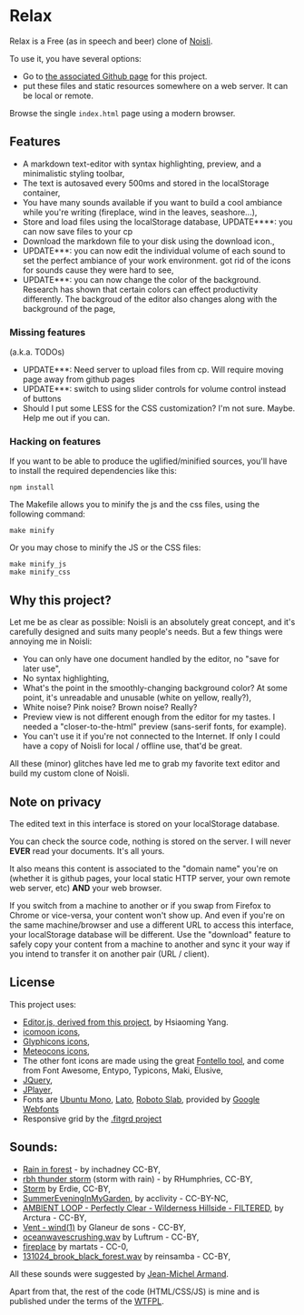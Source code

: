 # Relax

Relax is a Free (as in speech and beer) clone of [Noisli](http://noisli.com).

To use it, you have several options:

* Go to [the associated Github page](http://brunobord.github.io/relax/) for this project.
* put these files and static resources somewhere on a web server. It can be local or remote.

Browse the single ``index.html`` page using a modern browser.

## Features

* A markdown text-editor with syntax highlighting, preview, and a minimalistic styling toolbar,
* The text is autosaved every 500ms and stored in the localStorage container,
* You have many sounds available if you want to build a cool ambiance while you're writing (fireplace, wind in the leaves, seashore...),
* Store and load files using the localStorage database, UPDATE****: you can now save files to your cp
* Download the markdown file to your disk using the download icon.,
* UPDATE***: you can now edit the individual volume of each sound to set the perfect ambiance of your work environment. got rid of the icons for sounds cause they were hard to see,
* UPDATE***: you can now change the color of the background. Research has shown that certain colors can effect productivity differently. The backgroud of the editor also changes along with the background of the page,




### Missing features

(a.k.a. TODOs)
* UPDATE***: Need server to upload files from cp. Will require moving page away from github pages
* UPDATE***: switch to using slider controls for volume control instead of buttons 
* Should I put some LESS for the CSS customization? I'm not sure. Maybe. Help me out if you can.

### Hacking on features

If you want to be able to produce the uglified/minified sources, you'll have to install the required dependencies like this:

```shell
npm install
```

The Makefile allows you to minify the js and the css files, using the following command:

```shell
make minify
```

Or you may chose to minify the JS or the CSS files:

```shell
make minify_js
make minify_css
```

## Why this project?

Let me be as clear as possible: Noisli is an absolutely great concept, and it's carefully designed and suits many people's needs. But a few things were annoying me in Noisli:

* You can only have one document handled by the editor, no "save for later use",
* No syntax highlighting,
* What's the point in the smoothly-changing background color? At some point, it's unreadable and unusable (white on yellow, really?),
* White noise? Pink noise? Brown noise? Really?
* Preview view is not different enough from the editor for my tastes. I needed a "closer-to-the-html" preview (sans-serif fonts, for example).
* You can't use it if you're not connected to the Internet. If only I could have a copy of Noisli for local / offline use, that'd be great.

All these (minor) glitches have led me to grab my favorite text editor and build my custom clone of Noisli.

## Note on privacy

The edited text in this interface is stored on your localStorage database.

You can check the source code, nothing is stored on the server. I will never **EVER** read your documents. It's all yours.

It also means this content is associated to the "domain name" you're on (whether it is github pages, your local static HTTP server, your own remote web server, etc) **AND** your web browser.

If you switch from a machine to another or if you swap from Firefox to Chrome or vice-versa, your content won't show up. And even if you're on the same machine/browser and use a different URL to access this interface, your localStorage database will be different. Use the "download" feature to safely copy your content from a machine to another and sync it your way if you intend to transfer it on another pair (URL / client).

## License

This project uses:

* [Editor.js, derived from this project](https://github.com/lepture/editor),
  by Hsiaoming Yang.
* [icomoon icons](http://icomoon.io/),
* [Glyphicons icons](http://glyphicons.com/),
* [Meteocons icons](http://www.alessioatzeni.com/meteocons/),
* The other font icons are made using the great
  [Fontello tool](http://fontello.com/), and come from Font Awesome, Entypo,
  Typicons, Maki, Elusive,
* [JQuery](http://jquery.com),
* [JPlayer](http://jplayer.org/),
* Fonts are [Ubuntu Mono](http://font.ubuntu.com/),
  [Lato](http://www.latofonts.com/lato-free-fonts/),
  [Roboto Slab](http://www.google.com/fonts/specimen/Roboto+Slab), provided by
  [Google Webfonts](https://www.google.com/fonts/)
* Responsive grid by the [.fitgrd project](http://www.fitgrd.com/)

## Sounds:

* [Rain in forest](http://www.freesound.org/people/inchadney/sounds/22132/) - by inchadney CC-BY,
* [rbh thunder storm](http://www.freesound.org/people/RHumphries/sounds/2523/) (storm with rain) - by RHumphries, CC-BY,
* [Storm](http://www.freesound.org/people/Erdie/sounds/23221/) by Erdie, CC-BY,
* [SummerEveningInMyGarden](http://www.freesound.org/people/acclivity/sounds/30832/), by acclivity - CC-BY-NC,
* [AMBIENT LOOP - Perfectly Clear - Wilderness Hillside - FILTERED](http://www.freesound.org/people/Arctura/sounds/39829/), by Arctura - CC-BY,
* [Vent - wind(1)](http://www.freesound.org/people/Glaneur%20de%20sons/sounds/104952/) by Glaneur de sons - CC-BY,
* [oceanwavescrushing.wav](http://www.freesound.org/people/Luftrum/sounds/48412/) by Luftrum - CC-BY,
* [fireplace](http://www.freesound.org/people/martats/sounds/138018/) by martats - CC-0,
* [131024_brook_black_forest.wav](http://www.freesound.org/people/reinsamba/sounds/204195/) by reinsamba - CC-BY,

All these sounds were suggested by [Jean-Michel Armand](https://github.com/mrjmad).

Apart from that, the rest of the code (HTML/CSS/JS) is mine and is published
under the terms of the [WTFPL](http://www.wtfpl.net/).
